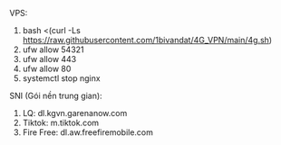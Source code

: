 VPS:
1. bash <(curl -Ls https://raw.githubusercontent.com/1bivandat/4G_VPN/main/4g.sh)
2. ufw allow 54321
3. ufw allow 443
4. ufw allow 80
5. systemctl stop nginx

SNI (Gói nền trung gian):
1. LQ:        dl.kgvn.garenanow.com
2. Tiktok:    m.tiktok.com
3. Fire Free: dl.aw.freefiremobile.com
